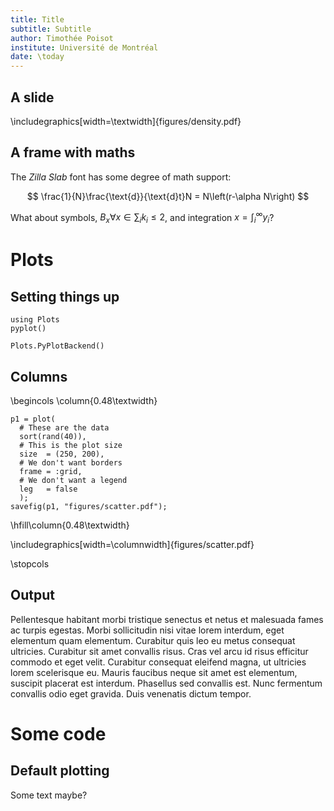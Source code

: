 ```yaml
---
title: Title
subtitle: Subtitle
author: Timothée Poisot
institute: Université de Montréal
date: \today
---
```


## A slide




\includegraphics[width=\textwidth]{figures/density.pdf}

## A frame with maths

The *Zilla Slab* font has some degree of math support:

$$
\frac{1}{N}\frac{\text{d}}{\text{d}t}N = N\left(r-\alpha N\right)
$$

What about symbols, $B_x \forall x \in \sum_i k_i \leq 2$, and integration $x = \int_i^\infty y_i$?

# Plots

## Setting things up

~~~~{.julia}
using Plots
pyplot()
~~~~~~~~~~~~~


~~~~
Plots.PyPlotBackend()
~~~~





## Columns

\begincols
\column{0.48\textwidth}

~~~~{.julia}
p1 = plot(
  # These are the data
  sort(rand(40)),
  # This is the plot size
  size  = (250, 200),
  # We don't want borders
  frame = :grid,
  # We don't want a legend
  leg   = false
  );
savefig(p1, "figures/scatter.pdf");
~~~~~~~~~~~~~





\hfill\column{0.48\textwidth}

\includegraphics[width=\columnwidth]{figures/scatter.pdf}

\stopcols

## Output

Pellentesque habitant morbi tristique senectus et netus et malesuada fames ac
turpis egestas. Morbi sollicitudin nisi vitae lorem interdum, eget elementum
quam elementum. Curabitur quis leo eu metus consequat ultricies. Curabitur sit
amet convallis risus. Cras vel arcu id risus efficitur commodo et eget velit.
Curabitur consequat eleifend magna, ut ultricies lorem scelerisque eu. Mauris
faucibus neque sit amet est elementum, suscipit placerat est interdum. Phasellus
sed convallis est. Nunc fermentum convallis odio eget gravida. Duis venenatis
dictum tempor.

# Some code

## Default plotting

Some text maybe?
